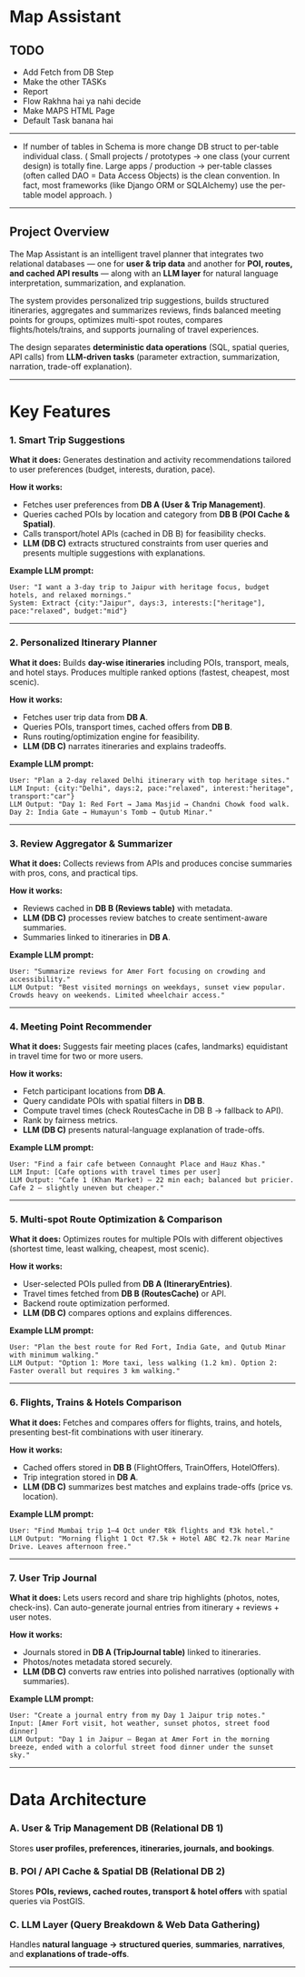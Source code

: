 # Map Assistant
## TODO
- Add Fetch from DB Step
- Make the other TASKs
- Report
- Flow Rakhna hai ya nahi decide
- Make MAPS HTML Page
- Default Task banana hai

---

- If number of tables in Schema is more change DB struct to per-table individual class.
(
Small projects / prototypes → one class (your current design) is totally fine.
Large apps / production → per-table classes (often called DAO = Data Access Objects) is the clean convention.
In fact, most frameworks (like Django ORM or SQLAlchemy) use the per-table model approach.
)

---

## Project Overview

The Map Assistant is an intelligent travel planner that integrates two relational databases — one for **user & trip data** and another for **POI, routes, and cached API results** — along with an **LLM layer** for natural language interpretation, summarization, and explanation.

The system provides personalized trip suggestions, builds structured itineraries, aggregates and summarizes reviews, finds balanced meeting points for groups, optimizes multi-spot routes, compares flights/hotels/trains, and supports journaling of travel experiences.

The design separates **deterministic data operations** (SQL, spatial queries, API calls) from **LLM-driven tasks** (parameter extraction, summarization, narration, trade-off explanation).

---

# Key Features

### 1. Smart Trip Suggestions

**What it does:** Generates destination and activity recommendations tailored to user preferences (budget, interests, duration, pace).

**How it works:**

* Fetches user preferences from **DB A (User & Trip Management)**.
* Queries cached POIs by location and category from **DB B (POI Cache & Spatial)**.
* Calls transport/hotel APIs (cached in DB B) for feasibility checks.
* **LLM (DB C)** extracts structured constraints from user queries and presents multiple suggestions with explanations.

**Example LLM prompt:**

```
User: "I want a 3-day trip to Jaipur with heritage focus, budget hotels, and relaxed mornings."
System: Extract {city:"Jaipur", days:3, interests:["heritage"], pace:"relaxed", budget:"mid"}
```

---

### 2. Personalized Itinerary Planner

**What it does:** Builds **day-wise itineraries** including POIs, transport, meals, and hotel stays. Produces multiple ranked options (fastest, cheapest, most scenic).

**How it works:**

* Fetches user trip data from **DB A**.
* Queries POIs, transport times, cached offers from **DB B**.
* Runs routing/optimization engine for feasibility.
* **LLM (DB C)** narrates itineraries and explains tradeoffs.

**Example LLM prompt:**

```
User: "Plan a 2-day relaxed Delhi itinerary with top heritage sites."
LLM Input: {city:"Delhi", days:2, pace:"relaxed", interest:"heritage", transport:"car"}
LLM Output: "Day 1: Red Fort → Jama Masjid → Chandni Chowk food walk. Day 2: India Gate → Humayun's Tomb → Qutub Minar."
```

---

### 3. Review Aggregator & Summarizer

**What it does:** Collects reviews from APIs and produces concise summaries with pros, cons, and practical tips.

**How it works:**

* Reviews cached in **DB B (Reviews table)** with metadata.
* **LLM (DB C)** processes review batches to create sentiment-aware summaries.
* Summaries linked to itineraries in **DB A**.

**Example LLM prompt:**

```
User: "Summarize reviews for Amer Fort focusing on crowding and accessibility."
LLM Output: "Best visited mornings on weekdays, sunset view popular. Crowds heavy on weekends. Limited wheelchair access."
```

---

### 4. Meeting Point Recommender

**What it does:** Suggests fair meeting places (cafes, landmarks) equidistant in travel time for two or more users.

**How it works:**

* Fetch participant locations from **DB A**.
* Query candidate POIs with spatial filters in **DB B**.
* Compute travel times (check RoutesCache in DB B → fallback to API).
* Rank by fairness metrics.
* **LLM (DB C)** presents natural-language explanation of trade-offs.

**Example LLM prompt:**

```
User: "Find a fair cafe between Connaught Place and Hauz Khas."
LLM Input: [Cafe options with travel times per user]
LLM Output: "Cafe 1 (Khan Market) — 22 min each; balanced but pricier. Cafe 2 — slightly uneven but cheaper."
```

---

### 5. Multi-spot Route Optimization & Comparison

**What it does:** Optimizes routes for multiple POIs with different objectives (shortest time, least walking, cheapest, most scenic).

**How it works:**

* User-selected POIs pulled from **DB A (ItineraryEntries)**.
* Travel times fetched from **DB B (RoutesCache)** or API.
* Backend route optimization performed.
* **LLM (DB C)** compares options and explains differences.

**Example LLM prompt:**

```
User: "Plan the best route for Red Fort, India Gate, and Qutub Minar with minimum walking."
LLM Output: "Option 1: More taxi, less walking (1.2 km). Option 2: Faster overall but requires 3 km walking."
```

---

### 6. Flights, Trains & Hotels Comparison

**What it does:** Fetches and compares offers for flights, trains, and hotels, presenting best-fit combinations with user itinerary.

**How it works:**

* Cached offers stored in **DB B** (FlightOffers, TrainOffers, HotelOffers).
* Trip integration stored in **DB A**.
* **LLM (DB C)** summarizes best matches and explains trade-offs (price vs. location).

**Example LLM prompt:**

```
User: "Find Mumbai trip 1–4 Oct under ₹8k flights and ₹3k hotel."
LLM Output: "Morning flight 1 Oct ₹7.5k + Hotel ABC ₹2.7k near Marine Drive. Leaves afternoon free."
```

---

### 7. User Trip Journal

**What it does:** Lets users record and share trip highlights (photos, notes, check-ins). Can auto-generate journal entries from itinerary + reviews + user notes.

**How it works:**

* Journals stored in **DB A (TripJournal table)** linked to itineraries.
* Photos/notes metadata stored securely.
* **LLM (DB C)** converts raw entries into polished narratives (optionally with summaries).

**Example LLM prompt:**

```
User: "Create a journal entry from my Day 1 Jaipur trip notes."
Input: [Amer Fort visit, hot weather, sunset photos, street food dinner]
LLM Output: "Day 1 in Jaipur — Began at Amer Fort in the morning breeze, ended with a colorful street food dinner under the sunset sky."
```

---

# Data Architecture

### A. User & Trip Management DB (Relational DB 1)

Stores **user profiles, preferences, itineraries, journals, and bookings**.

### B. POI / API Cache & Spatial DB (Relational DB 2)

Stores **POIs, reviews, cached routes, transport & hotel offers** with spatial queries via PostGIS.

### C. LLM Layer (Query Breakdown & Web Data Gathering)

Handles **natural language → structured queries**, **summaries**, **narratives**, and **explanations of trade-offs**.

---
